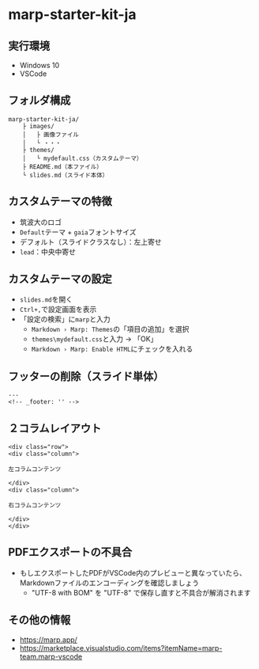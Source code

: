 # marp-starter-kit-ja

## 実行環境

- Windows 10
- VSCode

## フォルダ構成

```
marp-starter-kit-ja/
    ├ images/
    │   ├ 画像ファイル
    │   └ ・・・    
    ├ themes/
    │   └ mydefault.css（カスタムテーマ）
    ├ README.md（本ファイル）
    └ slides.md（スライド本体）
```

## カスタムテーマの特徴

- 筑波大のロゴ
- `Default`テーマ + `gaia`フォントサイズ
- デフォルト（スライドクラスなし）：左上寄せ
- `lead`：中央中寄せ

## カスタムテーマの設定

- `slides.md`を開く
- `Ctrl+,`で設定画面を表示
- 「設定の検索」に`marp`と入力
    - `Markdown › Marp: Themes`の「項目の追加」を選択
    - `themes\mydefault.css`と入力 → 「OK」
    -  `Markdown › Marp: Enable HTML`にチェックを入れる

## フッターの削除（スライド単体）

```
---
<!-- _footer: '' -->
```

## ２コラムレイアウト

```
<div class="row">
<div class="column">

左コラムコンテンツ

</div>
<div class="column">

右コラムコンテンツ

</div>
</div>
```

## PDFエクスポートの不具合

- もしエクスポートしたPDFがVSCode内のプレビューと異なっていたら、Markdownファイルのエンコーディングを確認しましょう
    - "UTF-8 with BOM" を "UTF-8" で保存し直すと不具合が解消されます

## その他の情報

- https://marp.app/
- https://marketplace.visualstudio.com/items?itemName=marp-team.marp-vscode
